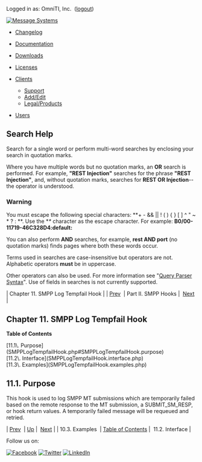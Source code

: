 Logged in as: OmniTI, Inc.  ([logout](https://support.messagesystems.com/logout.php))

[![Message Systems](https://support.messagesystems.com/images/ms-white205.png)](https://support.messagesystems.com/start.php) 

*   [Changelog](https://support.messagesystems.com/start.php?show=changelog)
*   [Documentation](https://support.messagesystems.com/docs/)
*   [Downloads](https://support.messagesystems.com/start.php)

*   [Licenses](https://support.messagesystems.com/license_summary.php)
*   <a href="">Clients</a>
    *   [Support](https://support.messagesystems.com/cs.php)
    *   [Add/Edit](https://support.messagesystems.com/edit_client.php)
    *   [Legal/Products](https://support.messagesystems.com/edit_products.php)
*   [Users](https://support.messagesystems.com/edit_customer.php)

## Search Help

Search for a single word or perform multi-word searches by enclosing your search in quotation marks.

Where you have multiple words but no quotation marks, an **OR** search is performed. For example, **"REST Injection"** searches for the phrase **"REST Injection"**, and, without quotation marks, searches for **REST OR Injection**--the operator is understood.

### Warning

You must escape the following special characters: **+ - && || ! ( ) { } [ ] ^ " ~ * ? : \**. Use the **\** character as the escape character. For example: **B0/00-11719-46C328D4\:default\:**

You can also perform **AND** searches, for example, **rest AND port** (no quotation marks) finds pages where both these words occur.

Terms used in searches are case-insensitive but operators are not. Alphabetic operators **must** be in uppercase.

Other operators can also be used. For more information see "[Query Parser Syntax](https://lucene.apache.org/core/old_versioned_docs/versions/3_0_0/queryparsersyntax.html)". Use of fields in searches is not currently supported.

| Chapter 11. SMPP Log Tempfail Hook |
| [Prev](SMPPLogStatusHook.examples.php)  | Part II. SMPP Hooks |  [Next](SMPPLogTempfailHook.interface.php) |

## Chapter 11. SMPP Log Tempfail Hook

**Table of Contents**

<dl class="toc">

<dt>[11.1\. Purpose](SMPPLogTempfailHook.php#SMPPLogTempfailHook.purpose)</dt>

<dt>[11.2\. Interface](SMPPLogTempfailHook.interface.php)</dt>

<dt>[11.3\. Examples](SMPPLogTempfailHook.examples.php)</dt>

</dl>

## 11.1. Purpose

This hook is used to log SMPP MT submissions which are temporarily failed based on the remote response to the MT submission, a SUBMIT_SM_RESP, or hook return values. A temporarily failed message will be requeued and retried.

| [Prev](SMPPLogStatusHook.examples.php)  | [Up](p.smpp.php) |  [Next](SMPPLogTempfailHook.interface.php) |
| 10.3. Examples  | [Table of Contents](index.php) |  11.2. Interface |

Follow us on:

[![Facebook](https://support.messagesystems.com/images/icon-facebook.png)](http://www.facebook.com/messagesystems) [![Twitter](https://support.messagesystems.com/images/icon-twitter.png)](http://twitter.com/#!/MessageSystems) [![LinkedIn](https://support.messagesystems.com/images/icon-linkedin.png)](http://www.linkedin.com/company/message-systems)